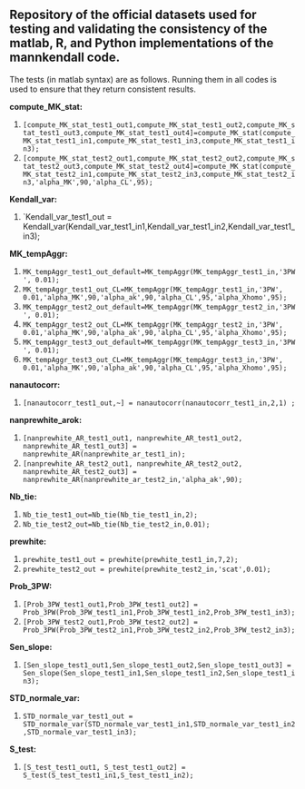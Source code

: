 ## Repository of the official datasets used for testing and validating the consistency of the matlab, R, and Python implementations of the mannkendall code.


The tests (in matlab syntax) are as follows. Running them in all codes is used to ensure that they
return consistent results.

**compute_MK_stat:**
1. `[compute_MK_stat_test1_out1,compute_MK_stat_test1_out2,compute_MK_stat_test1_out3,compute_MK_stat_test1_out4]=compute_MK_stat(compute_MK_stat_test1_in1,compute_MK_stat_test1_in3,compute_MK_stat_test1_in3);`
2. `[compute_MK_stat_test2_out1,compute_MK_stat_test2_out2,compute_MK_stat_test2_out3,compute_MK_stat_test2_out4]=compute_MK_stat(compute_MK_stat_test2_in1,compute_MK_stat_test2_in3,compute_MK_stat_test2_in3,'alpha_MK',90,'alpha_CL',95);`

**Kendall_var:**
1. `Kendall_var_test1_out = Kendall_var(Kendall_var_test1_in1,Kendall_var_test1_in2,Kendall_var_test1_in3);

**MK_tempAggr:**
1. `MK_tempAggr_test1_out_default=MK_tempAggr(MK_tempAggr_test1_in,'3PW', 0.01);`
2. `MK_tempAggr_test1_out_CL=MK_tempAggr(MK_tempAggr_test1_in,'3PW', 0.01,'alpha_MK',90,'alpha_ak',90,'alpha_CL',95,'alpha_Xhomo',95);`
3. `MK_tempAggr_test2_out_default=MK_tempAggr(MK_tempAggr_test2_in,'3PW', 0.01);`
4. `MK_tempAggr_test2_out_CL=MK_tempAggr(MK_tempAggr_test2_in,'3PW', 0.01,'alpha_MK',90,'alpha_ak',90,'alpha_CL',95,'alpha_Xhomo',95);`
5. `MK_tempAggr_test3_out_default=MK_tempAggr(MK_tempAggr_test3_in,'3PW', 0.01);`
6. `MK_tempAggr_test3_out_CL=MK_tempAggr(MK_tempAggr_test3_in,'3PW', 0.01,'alpha_MK',90,'alpha_ak',90,'alpha_CL',95,'alpha_Xhomo',95);`

**nanautocorr:**
1. `[nanautocorr_test1_out,~] = nanautocorr(nanautocorr_test1_in,2,1) ;`

**nanprewhite_arok:**
1. `[nanprewhite_AR_test1_out1, nanprewhite_AR_test1_out2, nanprewhite_AR_test1_out3] = nanprewhite_AR(nanprewhite_ar_test1_in);`
2. `[nanprewhite_AR_test2_out1, nanprewhite_AR_test2_out2, nanprewhite_AR_test2_out3] = nanprewhite_AR(nanprewhite_ar_test2_in,'alpha_ak',90);`

**Nb_tie:**
1. `Nb_tie_test1_out=Nb_tie(Nb_tie_test1_in,2);`
2. `Nb_tie_test2_out=Nb_tie(Nb_tie_test2_in,0.01);`

**prewhite:**
1. `prewhite_test1_out = prewhite(prewhite_test1_in,7,2);`
2. `prewhite_test2_out = prewhite(prewhite_test2_in,'scat',0.01);`

**Prob_3PW:**
1. `[Prob_3PW_test1_out1,Prob_3PW_test1_out2] = Prob_3PW(Prob_3PW_test1_in1,Prob_3PW_test1_in2,Prob_3PW_test1_in3);`
2. `[Prob_3PW_test2_out1,Prob_3PW_test2_out2] = Prob_3PW(Prob_3PW_test2_in1,Prob_3PW_test2_in2,Prob_3PW_test2_in3);`

**Sen_slope:**
1. `[Sen_slope_test1_out1,Sen_slope_test1_out2,Sen_slope_test1_out3] = Sen_slope(Sen_slope_test1_in1,Sen_slope_test1_in2,Sen_slope_test1_in3);`

**STD_normale_var:**
1. `STD_normale_var_test1_out = STD_normale_var(STD_normale_var_test1_in1,STD_normale_var_test1_in2,STD_normale_var_test1_in3);`

**S_test:**
1. `[S_test_test1_out1, S_test_test1_out2] = S_test(S_test_test1_in1,S_test_test1_in2);`
